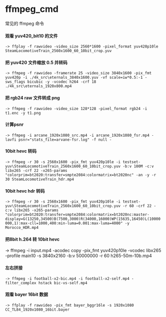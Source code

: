 # ffmpeg_cmd
常见的 ffmpeg 命令

#### 观看 yuv420_bit10 的文件
`
-> ffplay -f rawvideo -video_size 2560*1600 -pixel_format yuv420p10le SteamLocomotiveTrain_2560x1600_60_10bit_crop.yuv
`
#### 把 yuv420 文件缩放 0.5 并转码
`
-> ffmpeg -f rawvideo -framerate 25 -video_size 3840x1600 -pix_fmt yuv420p -i ./4k_src\eternals_3840x1600.yuv -vf scale=iw*0.5:-1 -sws_flags bicubic -y -vcodec h264 -crf 18 ./4k_src\eternals_1920x800.mp4
`
#### 把 rgb24 raw 文件转成 png
`
-> ffmpeg -f rawvideo -video_size 128*128 -pixel_format rgb24 -i t1.enc -y t1.png
`

#### 计算psnr
`
-> ffmpeg -i arcane_1920x1080_src.mp4 -i arcane_1920x1080_fsr.mp4 -lavfi psnr="stats_file=arvane-fsr.log" -f null -
`

#### 10bit hevc 转码
`
-> ffmpeg -r 30 -s 2560x1600 -pix_fmt yuv420p10le -i testset-yuv\SteamLocomotiveTrain_2560x1600_60_10bit_crop.yuv -b:v 100M -c:v libx265 -crf 22 -x265-params "colorprim=bt2020:transfer=smpte2084:colormatrix=bt2020nc" -an -y -r 30 SteamLocomotiveTrain_hdr.mp4
`

#### 10bit hevc hdr 转码
`
-> ffmpeg -r 30 -s 2560x1600 -pix_fmt yuv420p10le -i testset-yuv\SteamLocomotiveTrain_2560x1600_60_10bit_crop.yuv -r 60 -crf 22 -c:v libx265 -x265-params "colorprim=bt2020:transfer=smpte2084:colormatrix=bt2020nc:master-display=G(13250,34500)B(7500,3000)R(34000,16000)WP(15635,16450)L(10000000,1):max-cll=1000,400:min-luma=0.001:max-luma=4000" -y Morocco_HDR.mp4
`
#### 把8bit h.264 转 10bit hevc
-> ffmpeg -i input.mp4 -acodec copy -pix_fmt yuv420p10le -vcodec libx265 -profile main10 -s 3840x2160 -b:v 50000000 -r 60    h265-50m-10b.mp4

#### 左右拼接
`
-> ffmpeg -i football-x2-bic.mp4 -i football-x2-self.mp4 -filter_complex hstack bic-vs-self.mp4
`

#### 观看 bayer 16bit 数据
`
-> ffplay -f rawvideo -pix_fmt bayer_bggr16le -s 1920x1080 CC_TL84_1920x1080_16bit.bayer
`
